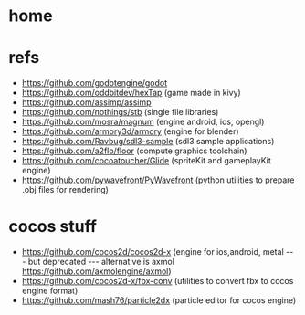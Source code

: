 # home

# refs
- https://github.com/godotengine/godot
- https://github.com/oddbitdev/hexTap (game made in kivy)
- https://github.com/assimp/assimp
- https://github.com/nothings/stb (single file libraries)
- https://github.com/mosra/magnum (engine android, ios, opengl)
- https://github.com/armory3d/armory (engine for blender)
- https://github.com/Ravbug/sdl3-sample (sdl3 sample applications)
- https://github.com/a2flo/floor (compute graphics toolchain)
- https://github.com/cocoatoucher/Glide (spriteKit and gameplayKit engine)
- https://github.com/pywavefront/PyWavefront (python utilities to prepare .obj files for rendering)

# cocos stuff
- https://github.com/cocos2d/cocos2d-x (engine for ios,android, metal --- but deprecated --- alternative is axmol https://github.com/axmolengine/axmol)
- https://github.com/cocos2d-x/fbx-conv (utilities to convert fbx to cocos engine format)
- https://github.com/mash76/particle2dx (particle editor for cocos engine)

